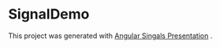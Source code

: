 # SignalDemo

This project was generated with [Angular Singals Presentation](https://docs.google.com/presentation/d/1DiuSDdSuQKaG4Ia0ksZHj8WmZMNO4Ytrq4-EVJqh4QA/edit#slide=id.g2e50d776cb5_0_401) .
